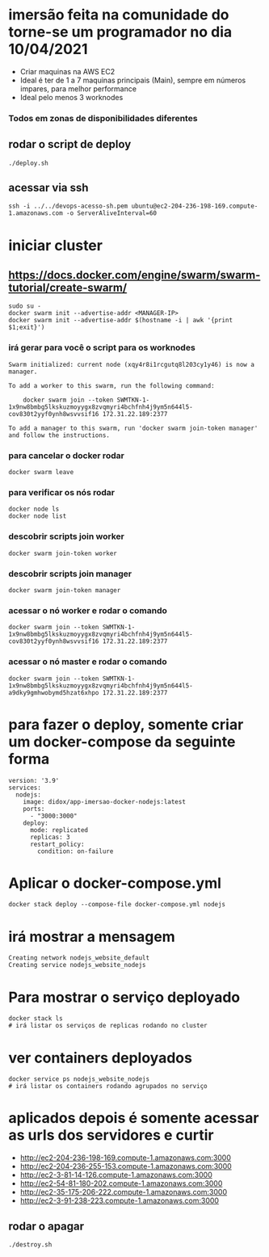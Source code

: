 # imersão feita na comunidade do torne-se um programador no dia 10/04/2021
- Criar maquinas na AWS EC2
- Ideal é ter de 1 a 7 maquinas principais (Main), sempre em números impares, para melhor performance
- Ideal pelo menos 3 worknodes

### Todos em zonas de disponibilidades diferentes

## rodar o script de deploy
```shell
./deploy.sh
```

## acessar via ssh
```shell
ssh -i ../../devops-acesso-sh.pem ubuntu@ec2-204-236-198-169.compute-1.amazonaws.com -o ServerAliveInterval=60
```

# iniciar cluster 
## https://docs.docker.com/engine/swarm/swarm-tutorial/create-swarm/
```shell
sudo su -
docker swarm init --advertise-addr <MANAGER-IP>
docker swarm init --advertise-addr $(hostname -i | awk '{print $1;exit}')
```

### irá gerar para você o script para os worknodes
```shell
Swarm initialized: current node (xqy4r8i1rcgutq8l203cy1y46) is now a manager.

To add a worker to this swarm, run the following command:

    docker swarm join --token SWMTKN-1-1x9nw8bmbg5lkskuzmoyygx8zvqmyri4bchfnh4j9ym5n644l5-cov830t2yyf0ynh8wsvvsif16 172.31.22.189:2377

To add a manager to this swarm, run 'docker swarm join-token manager' and follow the instructions.
```

### para cancelar o docker rodar
```shell
docker swarm leave
```

### para verificar os nós rodar
```shell
docker node ls
docker node list
```

### descobrir scripts join worker
```shell
docker swarm join-token worker
```

### descobrir scripts join manager
```shell
docker swarm join-token manager
```

### acessar o nó worker e rodar o comando
```shell
docker swarm join --token SWMTKN-1-1x9nw8bmbg5lkskuzmoyygx8zvqmyri4bchfnh4j9ym5n644l5-cov830t2yyf0ynh8wsvvsif16 172.31.22.189:2377
```

### acessar o nó master e rodar o comando
```shell
docker swarm join --token SWMTKN-1-1x9nw8bmbg5lkskuzmoyygx8zvqmyri4bchfnh4j9ym5n644l5-a9dky9gmhwobymd5hzat6xhpo 172.31.22.189:2377
```

# para fazer o deploy, somente criar um docker-compose da seguinte forma
```docker-compose
version: '3.9'
services:
  nodejs:
    image: didox/app-imersao-docker-nodejs:latest
    ports:
      - "3000:3000"
    deploy:
      mode: replicated
      replicas: 3
      restart_policy:
        condition: on-failure
```

# Aplicar o docker-compose.yml
```shell
docker stack deploy --compose-file docker-compose.yml nodejs
```

# irá mostrar a mensagem
```shell
Creating network nodejs_website_default
Creating service nodejs_website_nodejs
```

# Para mostrar o serviço deployado
```shell
docker stack ls
# irá listar os serviços de replicas rodando no cluster
```

# ver containers deployados
```shell
docker service ps nodejs_website_nodejs
# irá listar os containers rodando agrupados no serviço
```

# aplicados depois é somente acessar as urls dos servidores e curtir
- http://ec2-204-236-198-169.compute-1.amazonaws.com:3000
- http://ec2-204-236-255-153.compute-1.amazonaws.com:3000
- http://ec2-3-81-14-126.compute-1.amazonaws.com:3000
- http://ec2-54-81-180-202.compute-1.amazonaws.com:3000
- http://ec2-35-175-206-222.compute-1.amazonaws.com:3000
- http://ec2-3-91-238-223.compute-1.amazonaws.com:3000

## rodar o apagar
```shell
./destroy.sh
```